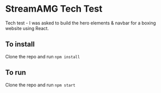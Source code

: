 # StreamAMG Tech Test

Tech test - I was asked to build the hero elements & navbar for a boxing website using React.

## To install

Clone the repo and run ```npm install```

## To run

Clone the repo and run ```npm start```

